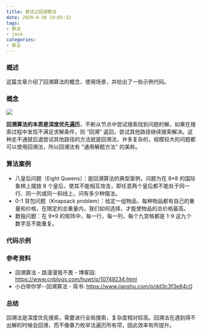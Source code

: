 ```yaml
---
title: 算法之回溯算法
date: 2020-6-30 19:05:32
tags:
- 算法
- java
categories:
- 算法
---
```


### 概述

这篇文章介绍了回溯算法的概念、使用场景，并给出了一些示例代码。



### 概念

![](http://blog-images.qiniu.wqf31415.xyz/dfs.bmp)

**回溯算法的本质是深度优先遍历**，不断从节点中尝试搜索找到问题的解，如果在搜索过程中发现不满足求解条件，则 “回溯” 返回，尝试其他路径继续搜索解决。这种走不通就后退尝试其他路径的方法就是回溯法，许多复杂的，规模较大的问题都可以使用回溯法，所以回溯法有 "通用解题方法" 的美称。



<!-- more -->



### 算法案例

- 八皇后问题（Eight Queens）：是回溯算法的典型案例，问题为在 8\*8 的国际象棋上摆放 8 个皇后，使其不能相互攻击，即任意两个皇后都不能处于同一行、同一列或同一斜线上，问有多少种摆法。
- 0-1 背包问题（Knapsack problem）：给定一组物品，每种物品都有自己的重量和价格，在限定的总重量内，我们如何选择，才能使物品的总价格最高。
- 数独问题：在 9\*9 的矩阵中，每一行，每一列，每个九宫格都是 1-9 这九个数字且不能重复。



### 代码示例



### 参考资料

- 回溯算法 - 路漫漫我不畏 - 博客园: <https://www.cnblogs.com/huwt/p/10749234.html> 
- 小白带你学--回溯算法 - 简书: <https://www.jianshu.com/p/dd3c3f3e84c0> 



### 总结

回溯法是深度优先搜索，需要进行全局搜索，复杂度相对较高。回溯法在遇到得不出解的时候会回溯，而不像暴力枚举法遍历所有项，因此效率有所提升。